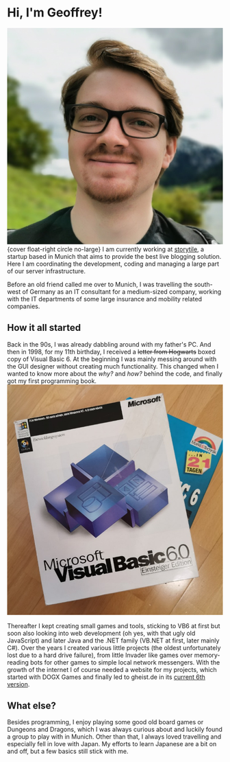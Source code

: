 # Hi, I'm Geoffrey!
![That's me!](/about/me-20190518.jpg){cover float-right circle no-large}
I am currently working at [storytile](https://storytile.net), a startup based in Munich that aims to provide the best live blogging solution. Here I am coordinating the development, coding and managing a large part of our server infrastructure.

Before an old friend called me over to Munich, I was travelling the south-west of Germany as an IT consultant for a medium-sized company, working with the IT departments of some large insurance and mobility related companies.

## How it all started
Back in the 90s, I was already dabbling around with my father's PC. And then in 1998, for my 11th birthday, I received a ~~letter from Hogwarts~~ boxed copy of Visual Basic 6. At the beginning I was mainly messing around with the GUI designer without creating much functionality. This changed when I wanted to know more about the *why?* and *how?* behind the code, and finally got my first programming book. ![Visual Basic 6 - Back from the days when you bought an IDE in a box.](/about/vb6boxed.jpg)

Thereafter I kept creating small games and tools, sticking to VB6 at first but soon also looking into web development (oh yes, with that ugly old JavaScript) and later Java and the .NET family (VB.NET at first, later mainly C#). Over the years I created various little projects (the oldest unfortunately lost due to a hard drive failure), from little Invader like games over memory-reading bots for other games to simple local network messengers. With the growth of the internet I of course needed a website for my projects, which started with DOGX Games and finally led to gheist.de in its [current 6th version](/about/history/).

## What else?
Besides programming, I enjoy playing some good old board games or Dungeons and Dragons, which I was always curious about and luckily found a group to play with in Munich. Other than that, I always loved travelling and especially fell in love with Japan. My efforts to learn Japanese are a bit on and off, but a few basics still stick with me.